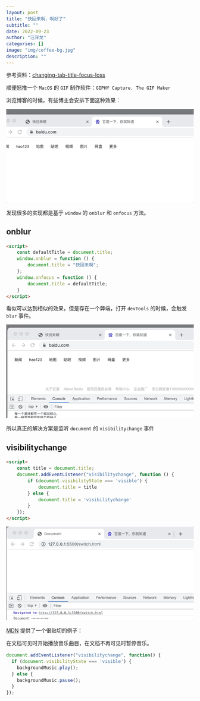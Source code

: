 ```yaml
---
layout: post
title: "快回来啊，啊好了"
subtitle: ""
date: 2022-09-23
author: "汪洋龙"
categories: []
image: "img/coffee-bg.jpg"
description: ""
---
```



参考资料：[changing-tab-title-focus-loss](https://fabriceleven.com/dev/changing-tab-title-focus-loss/)


顺便怒推一个 `MacOS` 的 `GIF` 制作软件：`GIPHY Capture. The GIF Maker`

浏览博客的时候，有些博主会安排下面这种效果：

![demo1](/post/js/visibilityState/1.gif)

发现很多的实现都是基于 `window` 的 `onblur` 和 `onfocus` 方法。

## onblur

``` html
<script>
    const defaultTitle = document.title;
    window.onblur = function () {
        document.title = "快回来啊";
    };
    window.onfocus = function () {
        document.title = defaultTitle;
    }
</script>
```

看似可以达到相似的效果，但是存在一个弊端，打开 `devTools` 的时候，会触发 `blur` 事件。

![demo1](/post/js/visibilityState/2.gif)

所以真正的解决方案是监听 `document` 的 `visibilitychange` 事件

## visibilitychange

```html
<script>
    const title = document.title;
    document.addEventListener("visibilitychange", function () {
        if (document.visibilityState === 'visible') {
            document.title = title
        } else {
            document.title = 'visibilitychange'
        }
    });
</script>
```

![demo1](/post/js/visibilityState/3.gif)

[MDN](https://developer.mozilla.org/zh-CN/docs/Web/API/Document/visibilitychange_event) 提供了一个很贴切的例子：

在文档可见时开始播放音乐曲目，在文档不再可见时暂停音乐。

```js
document.addEventListener("visibilitychange", function() {
  if (document.visibilityState === 'visible') {
    backgroundMusic.play();
  } else {
    backgroundMusic.pause();
  }
});
```